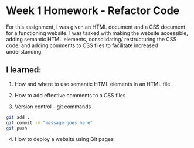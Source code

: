 # Week 1 Homework - Refactor Code

For this assignment, I was given an HTML document and a CSS document for a functioning website. I was tasked with making the website accessible, adding semantic HTML elements, consolidating/ restructuring the CSS code, and adding comments to CSS files to facilitate increased understanding.

## I learned:

1. How and where to use semantic HTML elements in an HTML file

2. How to add effective comments to a CSS files

3. Version control - git commands
```bash
git add .
git commit -m "message goes here"
git push
```
4. How to deploy a website using Git pages
